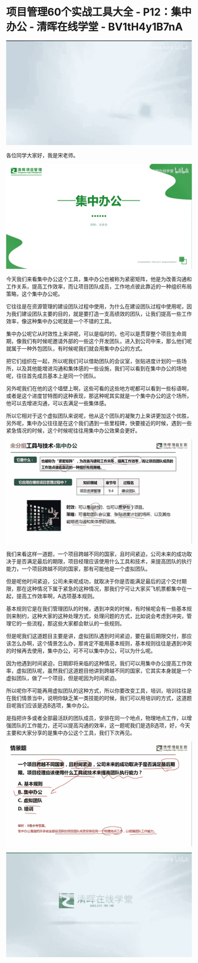 # 项目管理60个实战工具大全 - P12：集中办公 - 清晖在线学堂 - BV1tH4y1B7nA

![](img/454d2a2a1cb8272b89ca59a51a137594_0.png)

各位同学大家好，我是宋老师。

![](img/454d2a2a1cb8272b89ca59a51a137594_2.png)

今天我们来看集中办公这个工具，集中办公也被称为紧密矩阵，他是为改善沟通和工作关系，提高工作效率，而让项目团队成员，工作地点彼此靠近的一种组织布局策略，这个集中办公呢。

它往往是在资源管理的建设团队过程中使用，为什么在建设团队过程中使用呢，因为我们建设团队主要的目的，就是要打造一支高绩效的团队，让我们提高一些工作效率，像这种集中办公呢就是一个不错的工具。

集中办公呢它从时效性上来讲呢，可以是临时的，也可以是贯穿整个项目生命周期，像我们有时候呢邀请外部的一些这个开发团队，进入到公司中来，那么他们呢就属于一种外包团队，有时候呢我们就会用集中办公的方式。

把它们组织在一起，所以呢我们可以借助团队的会议室，张贴进度计划的一些场所，以及其他能增进沟通和集体感的一些设施，我们可以看到在集中办公的场地呢，往往首先成员基本上是同一个团队。

另外呢我们在他的这个墙壁上啊，这些可看的这些地方呢都可以看到一些标语啊，或者是这个进度甘特图的这种表现，那这种呢其实就是一个集中办公的这个场所，他可以去增进沟通，可以去满足一些集体感。

所以它相对于这个虚拟团队来说呢，他从这个团队的凝聚力上来讲更加这个优胜，另外呢，集中办公往往是在这个我们遇到一些里程碑，快要接近的时候，遇到一些紧急情况的时候，这个时候呢往往用集中办公效果会更好。



![](img/454d2a2a1cb8272b89ca59a51a137594_4.png)

我们来看这样一道题，一个项目跨越不同的国家，且时间紧迫，公司未来的成功取决于是否满足最后的期限，项目经理应该使用什么工具和技术，来提高团队的执行能力，一个项目跨越不同的国家，那有可能他是一个虚拟团队。

但是呢他时间紧迫，公司未来呢成功，就取决于你是否能满足最后的这个交付期限，那在这种情况下属于紧急的这种情况，那我们宁可让大家买飞机票都集中在一起，提高工作效率啊，A选项基本规则。

基本规则它是在我们管理团队的时候，遇到冲突的时候，有时候呢会有一些基本规则来制约，这种大家的这种处理方式，处理问题的方式，比如说会考虑到冲突，管理它的一些流程，那这些大家都会默认的一些规则。

但是呢我们这道题目主要是讲，虚拟团队遇到时间紧迫，要在最后期限交付，那应该怎么办啊，这个情景怎么办，那肯定不能用基本规则，基本规则往往是遇到冲突的时候再去使用，集中办公，可不可以集中办公，可以为什么呢。

因为他遇到时间紧迫，日期即将来临的这种情况，我们可以用集中办公提高工作效率，虚拟团队呢，虽然我们这道题目他讲到跨越不同的国家，它其实本身就是一个虚拟团队，做了一个项目，但是呢因为时间紧迫。

所以呢你不可能再用虚拟团队的这种方式，所以你要改变工具，培训，培训往往是在我们情景当中，说明你缺乏某一类技能的时候，我们可以用培训的方式，这道题目呢我们应该是选B选项，集中办公。

是指把许多或者全部最活跃的团队成员，安排在同一个地点，物理地点工作，以增强团队的工作能力，还可以提高沟通的效率，这一题呢我们是选B选项，好，今天主要和大家分享的是集中办公这个工具，我们下次再见。



![](img/454d2a2a1cb8272b89ca59a51a137594_6.png)

![](img/454d2a2a1cb8272b89ca59a51a137594_7.png)